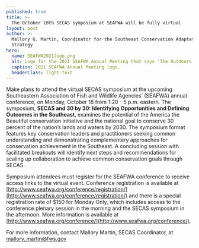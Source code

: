 ```yaml
---
published: true
title: >-
  The October 18th SECAS symposium at SEAFWA will be fully virtual
layout: post
author: >-
  Mallory G. Martin, Coordinator for the Southeast Conservation Adaptation
  Strategy
hero:
  name: SEAFWA2021logo.png
  alt: Logo for the 2021 SEAFWA Annual Meeting that says 'The Outdoors Are Better Together'.
  caption: 2021 SEAFWA Annual Meeting logo.
  headerClass: light-text
---
```

Make plans to attend the virtual SECAS symposium at the upcoming Southeastern Association of Fish and Wildlife Agencies’ (SEAFWA) annual conference, on Monday, October 18 from 1:20 - 5 p.m. eastern. The symposium, **SECAS and 30 by 30: Identifying Opportunities and Defining Outcomes in the Southeast**, examines the potential of the America the Beautiful conservation initiative and the national goal to conserve 30 percent of the nation’s lands and waters by 2030. The symposium format features key conservation leaders and practitioners seeking common understanding and demonstrating complementary approaches for conservation achievement in the Southeast. A concluding session with facilitated breakouts will identify next steps and recommendations for scaling up collaboration to achieve common conservation goals through SECAS.<!--more-->   

Symposium attendees must register for the SEAFWA conference to receive access links to the virtual event. Conference registration is available at [http://www.seafwa.org/conference/registration/](http://www.seafwa.org/conference/registration/) and there is a special registration rate of $150 for Monday Only, which includes access to the conference plenary session in the morning and the SECAS symposium in the afternoon.  More information is available at [http://www.seafwa.org/conference/](http://www.seafwa.org/conference/). 

For more information, contact Mallory Martin, SECAS Coordinator, at [mallory_martin@fws.gov](mailto:mallory_martin@fws.gov) 

